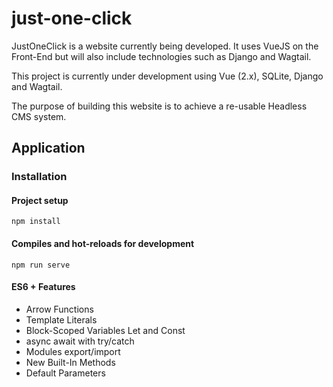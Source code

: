 # just-one-click
JustOneClick is a website currently being developed. It uses VueJS on the Front-End but will also include technologies such as Django and Wagtail. 

This project is currently under development using Vue (2.x), SQLite, Django and Wagtail.

The purpose of building this website is to achieve a re-usable Headless CMS system.

## Application

### Installation

#### Project setup
```
npm install
```

#### Compiles and hot-reloads for development
```
npm run serve
```
#### ES6 + Features
+ Arrow Functions
+ Template Literals
+ Block-Scoped Variables Let and Const
+ async await with try/catch
+ Modules export/import
+ New Built-In Methods
+ Default Parameters

